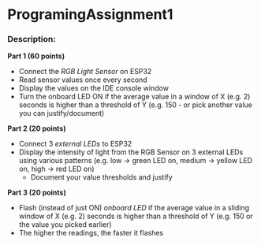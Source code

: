 # ProgramingAssignment1

### Description:

**Part 1 (60 points)**

- Connect the *RGB Light Sensor* on ESP32
- Read sensor values once every second
- Display the values on the IDE console window
- Turn the onboard LED ON if the average value in a window of X (e.g. 2) seconds is higher than a threshold of Y (e.g. 150 - or pick another value you can justify/document)

**Part 2 (20 points)**

- Connect 3 *external LEDs* to ESP32
- Display the intensity of light from the RGB Sensor on 3 external LEDs using various patterns (e.g. low -> green LED on, medium -> yellow LED on, high -> red LED on)
  - Document your value thresholds and justify

**Part 3 (20 points)**

- Flash (instead of just ON) *onboard LED* if the average value in a sliding window of X (e.g. 2) seconds is higher than a threshold of Y (e.g. 150 or the value you picked earlier)
- The higher the readings, the faster it flashes
